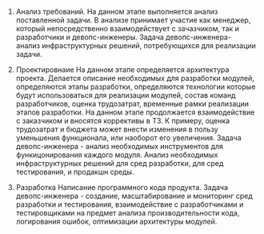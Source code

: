 1. Анализ требований.
На данном этапе выполняется анализ поставленной задачи. В анализе принимает участие как менеджер, который непосредственно взаимодействует с зачазчиком, так и разработчики и девопс-инженеры.
Задача девопс-инженера- анализ инфраструктурных решений, потребующихся для реализации задачи.

2. Проектировнаие
На данном этапе определяется архитектура проекта. Делается описание необходимых для разработки модулей, определяются этапы разработки, определяются технологии которые будут использоваться для реализации модулей, состав команд разработчиков, оценка трудозатрат, временные рамки реализации этапов разработки. На данном этапе продолжается взаимодействие с заказчиком и вносятся коррективы в ТЗ. К примеру, оценка трудозатрат и бюджета может внести изменения в пользу уменьшения функционала, или наоборот его увеличения.
Задача девопс-инженера - анализ необходимых инструментов для функицонирования каждого модуля. Анализ необходимых инфраструктурных решений для сред разработки, для сред тестирования, и продакшн среды.

3. Разработка
Написание программного кода продукта. 
Задача девопс-инженера - создание, масштабирование и мониторинг сред разработки и тестирования, взаимодействие с разработчиками и тестировщиками на предмет анализа производительности кода, логирования ошибок, оптимизации архитектуры модулей.	
